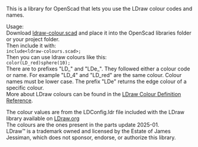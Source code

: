 This is a library for OpenScad that lets you use the LDraw colour codes and names.

Usage:  
Download [ldraw-colour.scad](https://raw.githubusercontent.com/Nexusnui/LDrawColoursForOpenScad/master/ldraw-colours/ldraw-colours.scad) and place it into the OpenScad libraries folder or your project folder.  
Then include it with:  
`include<ldraw-colours.scad>;`  
Then you can use ldraw colours like this:  
`color(LD_red)sphere(10);`  
There are to prefixes "LD_" and "LDe_". They followed either a colour code or name.
For example "LD_4" and "LD_red" are the same colour. Colour names must be lower case.
The prefix "LDe" returns the edge colour of a specific colour.  
More about LDraw colours can be found in the [LDraw Colour Definition Reference](https://www.ldraw.org/article/547.html).

The colour values are from the LDConfig.ldr file included with the LDraw library available on [LDraw.org](https://ldraw.org)  
The colours are the ones present in the parts update 2025-01.  
LDraw™ is a trademark owned and licensed by the Estate of James Jessiman, which does not sponsor, endorse, or authorize this library.